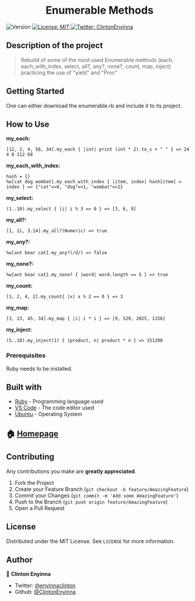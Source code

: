 <h1 align="center">Enumerable Methods</h1>
<p>
  <img alt="Version" src="https://img.shields.io/badge/version-0.0.1-blue.svg?cacheSeconds=2592000" />
  <a href="#" target="_blank">
    <img alt="License: MIT " src="https://img.shields.io/badge/License-MIT -yellow.svg" />
  </a>
  <a href="https://twitter.com/ClintonEnyinna" target="_blank">
    <img alt="Twitter: ClintonEnyinna " src="https://img.shields.io/twitter/follow/ClintonEnyinna .svg?style=social" />
  </a>
</p>


## Description of the project 

>Rebuild of some of the most used Enumerable methods (each, each_with_index, select, all?, any?, none?, count, map, inject) practicing the use of "yield" and "Proc"

## Getting Started

One can either download the enumerable.rb and include it to its project.

## How to Use

**my_each:**
```
[12, 2, 4, 56, 34].my_each { |int| print (int * 2).to_s + " " } => 24 4 8 112 68
```

**my_each_with_index:**
```
hash = {}
%w[cat dog wombat].my_each_with_index { |item, index| hash[item] = index } => {"cat"=>0, "dog"=>1, "wombat"=>2}
```

**my_select:**
```
(1..10).my_select { |i| i % 3 == 0 } => [3, 6, 9]
```

**my_all?:**
```
[1, 2i, 3.14].my_all?(Numeric) => true
```

**my_any?:**
```
%w[ant bear cat].my_any?(/d/) => false
```

**my_none?:**
```
%w{ant bear cat}.my_none? { |word| word.length == 5 } => true
```

**my_count:**
```
[1, 2, 4, 2].my_count{ |x| x % 2 == 0 } => 3
```

**my_map:**
```
[3, 23, 45, 34].my_map { |i| i * i } => [9, 529, 2025, 1156]
```

**my_inject:**
```
(5..10).my_inject(1) { |product, n| product * n } => 151200
```

### Prerequisites

Ruby needs to be installed.

## Built with
* [Ruby](https://www.ruby-lang.org/en/) - Programming language used
* [VS Code](https://code.visualstudio.com/) - The code editor used
* [Ubuntu](https://www.linux.org/pages/download/) - Operating System


## 🏠 [Homepage](https://github.com/ClintonEnyinna/enumerable_methods)

<!-- CONTRIBUTING -->
## Contributing

Any contributions you make are **greatly appreciated**.

1. Fork the Project
2. Create your Feature Branch (`git checkout -b feature/AmazingFeature`)
3. Commit your Changes (`git commit -m 'Add some AmazingFeature'`)
4. Push to the Branch (`git push origin feature/AmazingFeature`)
5. Open a Pull Request



<!-- LICENSE -->
## License

Distributed under the MIT License. See `LICENSE` for more information.

## Author

👤 **Clinton Enyinna**

* Twitter: [@enyinnaclinton ](https://twitter.com/ClintonEnyinna)
* Github: [@ClintonEnyinna](https://github.com/https:\/\/github.com\/ClintonEnyinna) 
